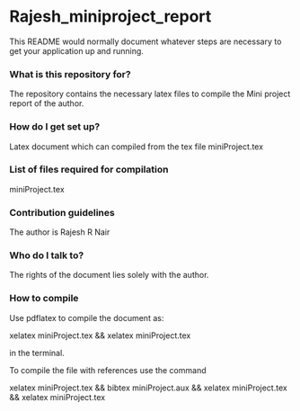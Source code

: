 # Rajesh_miniproject_report

This README would normally document whatever steps are necessary to get your application up and running.

### What is this repository for? ###

The repository contains the necessary latex files to compile the Mini project report of the author.

### How do I get set up? ###

Latex document which can compiled from the tex file miniProject.tex

### List of files required for compilation

miniProject.tex

### Contribution guidelines ###

The author is Rajesh R Nair

### Who do I talk to? ###

The rights of the document lies solely with the author.

### How to compile 

Use pdflatex to compile the document as:

xelatex miniProject.tex && xelatex miniProject.tex

in the terminal.

To compile the file with references use the command

xelatex miniProject.tex && bibtex miniProject.aux && xelatex miniProject.tex && xelatex miniProject.tex
